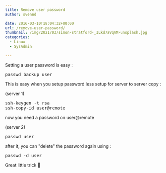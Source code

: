 ```yaml
---
title: Remove user password
author: svennd

date: 2016-03-10T18:04:32+00:00
url: /remove-user-password/
thumbnail: /img/2021/03/simon-stratford-_ILkd7aVqAM-unsplash.jpg
categories:
  - Linux
  - SysAdmin

---
```

Setting a user password is easy :

<pre>passwd backup_user</pre>

This is easy when you setup password less setup for server to server copy :

(server 1)

<pre>ssh-keygen -t rsa
ssh-copy-id user@remote</pre>

now you need a password on user@remote

(server 2)

<pre>passwd user</pre>

after it, you can "delete" the password again using :

<pre>passwd -d user</pre>

Great little trick 🙂